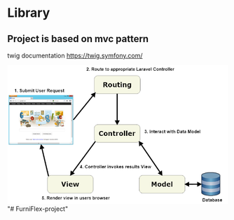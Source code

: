 # Library

<h2>Project is based on mvc pattern</h2>

 twig documentation https://twig.symfony.com/ 


<img src="mvc.png"/>"# FurniFlex-project" 
